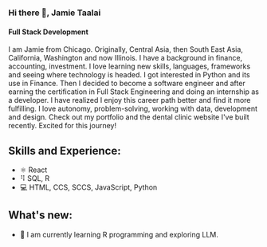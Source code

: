 ### Hi there 👋, Jamie Taalai
#### Full Stack Development

I am Jamie from Chicago. Originally, Central Asia, then South East Asia, California, Washington and now Illinois. I have a background in finance, accounting, investment. I love learning new skills, languages, frameworks and seeing where technology is headed. I got interested in Python and its use in Finance. Then I decided to become a software engineer and after earning the certification in Full Stack Engineering and doing an internship as a developer. I have realized I enjoy this career path better and find it more fulfilling. I love autonomy, problem-solving, working with data, development and design. Check out my portfolio and the dental clinic website I've built recently.  Excited for this journey!

## Skills and Experience:
* ⚛️ React
* ⠻ SQL, R
* 💻 HTML, CCS, SCCS, JavaScript, Python


## What's new:
- 🔭 I am currently learning R programming and exploring LLM.




